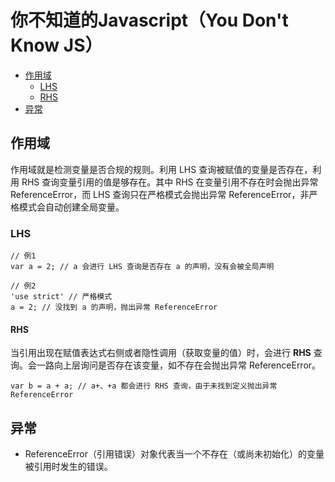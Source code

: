# 你不知道的Javascript（You Don't Know JS）


* [作用域](#作用域)
    * [LHS](#LHS)
    * [RHS](#RHS)
* [异常](#异常)


## 作用域
作用域就是检测变量是否合规的规则。利用 LHS 查询被赋值的变量是否存在，利用 RHS 查询变量引用的值是够存在。其中 RHS 在变量引用不存在时会抛出异常 ReferenceError，而 LHS 查询只在严格模式会抛出异常 ReferenceError，非严格模式会自动创建全局变量。



### LHS 
```
// 例1
var a = 2; // a 会进行 LHS 查询是否存在 a 的声明，没有会被全局声明

// 例2
'use strict' // 严格模式
a = 2; // 没找到 a 的声明，抛出异常 ReferenceError 
```

#### RHS 
当引用出现在赋值表达式右侧或者隐性调用（获取变量的值）时，会进行 **RHS** 查询。会一路向上层询问是否存在该变量，如不存在会抛出异常 ReferenceError。
```
var b = a + a; // a+、+a 都会进行 RHS 查询，由于未找到定义抛出异常 ReferenceError
```






## 异常
* ReferenceError（引用错误）对象代表当一个不存在（或尚未初始化）的变量被引用时发生的错误。